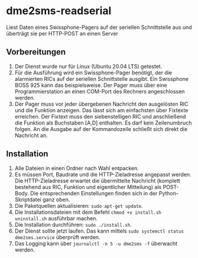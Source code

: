 # dme2sms-readserial
Liest Daten eines Swissphone-Pagers auf der seriellen Schnittstelle aus und überträgt sie per HTTP-POST an einen Server

## Vorbereitungen
1. Der Dienst wurde nur für Linux (Ubuntu 20.04 LTS) getestet.
1. Für die Ausführung wird ein Swissphone-Pager benötigt, der die alarmierten RICs auf der seriellen Schnittstelle ausgibt. Ein Swissphone BOSS 925 kann das beispielsweise. Der Pager muss über eine Programmierstation an einen COM-Port des Rechners angeschlossen werden.
1. Der Pager muss vor jeder übergebenen Nachricht den ausgelösten RIC und die Funktion anzeigen. Das lässt sich am einfachsten über Fixtexte erreichen. Der Fixtext muss den siebenstelligen RIC und anschließend die Funktion als Buchstaben \[A,D\] enthalten. Es darf kein Zeilenumbruch folgen. An die Ausgabe auf der Kommandozeile schließt sich direkt die Nachricht an.

## Installation
1. Alle Dateien in einen Ordner nach Wahl entpacken.
1. Es müssen Port, Baudrate und die HTTP-Zieladresse angepasst werden. Die HTTP-Zieladresse erwartet die übermittelte Nachricht (komplett bestehend aus RIC, Funktion und eigentlicher Mitteilung) als POST-Body. Die entsprechenden Einstellungen finden sich in der Python-Skriptdatei ganz oben.
1. Die Paketquellen aktualisieren: `sudo apt-get update`.
1. Die Installationsdateien mit dem Befehl `chmod +x install.sh uninstall.sh` ausführbar machen.
1. Die Installation durchführen: `sudo ./install.sh`.
1. Der Dienst sollte jetzt laufen. Das kann mittels `sudo systemctl status dme2sms.service` überprüft werden.
1. Das Logging kann über `journalctl -n 5 -u dme2sms -f` überwacht werden.
